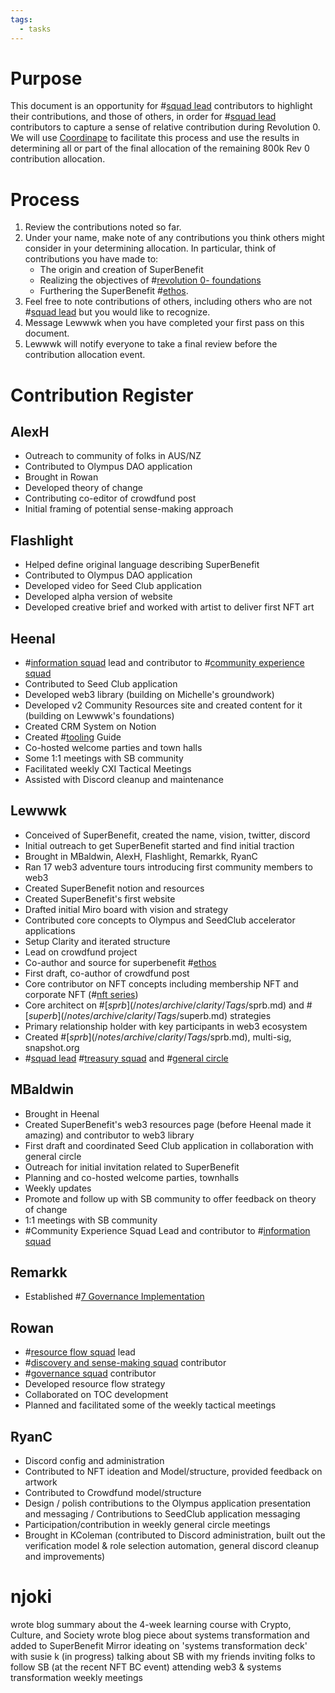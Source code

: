 ```yaml
---
tags:
  - tasks
---
```



# Purpose
This document is an opportunity for #[squad lead](/notes/archive/clarity/Tags/squad%20lead.md) contributors to highlight their contributions, and those of others, in order for #[squad lead](/notes/archive/clarity/Tags/squad%20lead.md) contributors to capture a sense of relative contribution during Revolution 0. We will use [Coordinape](http://coordinape.com) to facilitate this process and use the results in determining all or part of the final allocation of the remaining 800k Rev 0 contribution allocation. 
# Process
1. Review the contributions noted so far.
2. Under your name, make note of any contributions you think others might consider in your determining allocation. In particular, think of contributions you have made to:
	- The origin and creation of SuperBenefit
	- Realizing the objectives of #[revolution 0- foundations](/notes/archive/clarity/Tags/revolution%200-%20foundations.md) 
	- Furthering the SuperBenefit #[ethos](/notes/archive/clarity/Tags/ethos.md).
3.  Feel free to note contributions of others, including others who are not #[squad lead](/notes/archive/clarity/Tags/squad%20lead.md) but you would like to recognize.
4. Message Lewwwk when you have completed your first pass on this document.
5. Lewwwk will notify everyone to take a final review before the contribution allocation event.

# Contribution Register
## AlexH
- Outreach to community of folks in AUS/NZ
- Contributed to Olympus DAO application
- Brought in Rowan
- Developed theory of change
- Contributing co-editor of crowdfund post
- Initial framing of potential sense-making approach

## Flashlight
- Helped define original language describing SuperBenefit
- Contributed to Olympus DAO application
- Developed video for Seed Club application
- Developed alpha version of website
- Developed creative brief and worked with artist to deliver first NFT art

## Heenal
- #[information squad](/notes/archive/clarity/Tags/information%20squad.md) lead and contributor to #[community experience squad](/notes/archive/clarity/Tags/community%20experience%20squad.md) 
- Contributed to Seed Club application
- Developed web3 library (building on Michelle's groundwork)
- Developed v2 Community Resources site and created content for it (building on Lewwwk's foundations)
- Created CRM System on Notion
- Created #[tooling](/notes/archive/clarity/Tags/tooling.md) Guide
- Co-hosted welcome parties and town halls
- Some 1:1 meetings with SB community
- Facilitated weekly CXI Tactical Meetings 
- Assisted with Discord cleanup and maintenance

## Lewwwk
- Conceived of SuperBenefit, created the name, vision, twitter, discord
- Initial outreach to get SuperBenefit started and find initial traction
- Brought in MBaldwin, AlexH, Flashlight, Remarkk, RyanC
- Ran 17 web3 adventure tours introducing first community members to web3
- Created SuperBenefit notion and resources
- Created SuperBenefit's first website
- Drafted initial Miro board with vision and strategy
- Contributed core concepts to Olympus and SeedClub accelerator applications
- Setup Clarity and iterated structure
- Lead on crowdfund project
- Co-author and source for superbenefit #[ethos](/notes/archive/clarity/Tags/ethos.md) 
- First draft, co-author of crowdfund post
- Core contributor on NFT concepts including membership NFT and corporate NFT (#[nft series](/notes/archive/clarity/Tags/nft%20series.md))
- Core architect on #[$sprb](/notes/archive/clarity/Tags/$sprb.md) and #[$superb](/notes/archive/clarity/Tags/$superb.md) strategies
- Primary relationship holder with key participants in web3 ecosystem
- Created #[$sprb](/notes/archive/clarity/Tags/$sprb.md), multi-sig, snapshot.org
- #[squad lead](/notes/archive/clarity/Tags/squad%20lead.md) #[treasury squad](/notes/archive/clarity/Tags/treasury%20squad.md) and #[general circle](/notes/archive/clarity/Tags/general%20circle.md) 

## MBaldwin
- Brought in Heenal
- Created SuperBenefit's web3 resources page (before Heenal made it amazing) and contributor to web3 library
- First draft and coordinated Seed Club application in collaboration with general circle 
- Outreach for initial invitation related to SuperBenefit
- Planning and co-hosted welcome parties, townhalls
- Weekly updates
- Promote and follow up with SB community to offer feedback on theory of change 
- 1:1 meetings with SB community
- #Community Experience Squad Lead and contributor to #[information squad](/notes/archive/clarity/Tags/information%20squad.md) 

## Remarkk
- Established #[7 Governance Implementation](7%20Governance%20Implementation) 

## Rowan
- #[resource flow squad](/notes/archive/clarity/Tags/resource%20flow%20squad.md) lead 
- #[discovery and sense-making squad](/notes/archive/clarity/Tags/discovery%20and%20sense-making%20squad.md) contributor 
- #[governance squad](/notes/archive/clarity/Tags/governance%20squad.md) contributor
- Developed resource flow strategy
- Collaborated on TOC development 
- Planned and facilitated some of the weekly tactical meetings

## RyanC
- Discord config and administration 
- Contributed to NFT ideation and Model/structure, provided feedback on artwork
- Contributed to Crowdfund model/structure 
- Design / polish contributions to the Olympus application presentation and messaging / Contributions to SeedClub application messaging
- Participation/contribution  in weekly general circle meetings
- Brought in KColeman (contributed to Discord administration, built out the verification model & role selection automation, general discord cleanup and improvements)

# njoki
wrote blog summary about the 4-week learning course with Crypto, Culture, and Society 
wrote blog piece about systems transformation and added to SuperBenefit Mirror 
ideating on 'systems transformation deck' with susie k (in progress) 
talking about SB with my friends
inviting folks to follow SB (at the recent NFT BC event) 
attending web3 & systems transformation weekly meetings 